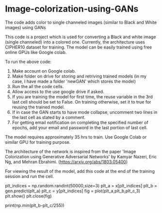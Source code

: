# Image-colorization-using-GANs
The code adds color to single channeled images (similar to Black and White images) using GANs 

This code is a project which is used for converting a Black and white image (single channeled) into a colored one. Currently, the architecture uses CIPHER10 dataset for training. The model can be easily trained using free online GPUs like Google colab.

To run the above code:
1.  Make account on Google colab.
2.  Make folder on drive for storing and retriving trained models (in my case, I have made a folder 'newGAN' which stores the model)
3.  Run the all the code cells.
4.  Allow access to the use google drive if asked.
5.  If you are training the model for first time, the reuse variable in the 3rd last cell should be set to False. On training         otherwise, set it to true for reusing the trained model.
6.  If in case the GAN starts to have mode collapse, uncomment two lines in the last cell as stated by a comment.
7.  For getting email notification on completing the specified number of epochs, add your email and password in the last portion of           last cell.


The model requires approximately 35 hrs to train. Use Google Colab or similar GPU for training purpose.


The architecture of the network is inspired from the paper 'Image Colorization using Generative Adversarial Networks' by Kamyar Nazeri, Eric Ng, and Mehran Ebrahimi. (https://arxiv.org/abs/1803.05400)

For viewing the result of the model, add this code at the end of the training session and run the cell.


plt_indices = np.random.randint(50000,size=3)
plt_a = x[plt_indices]
plt_b = gen.predict(plt_a)
plt_c = y[plt_indices]
fig = plot(plt_a,plt_b,plt_c,3)
plt.show()
plt.close(fig)

print(np.min(plt_b-plt_c/255))
